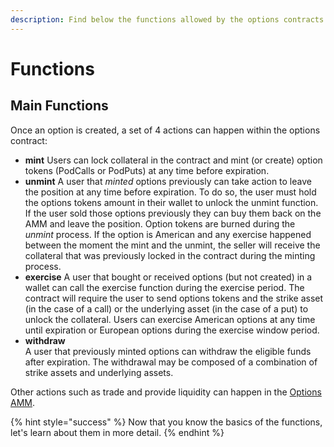 ```yaml
---
description: Find below the functions allowed by the options contracts.
---
```


# Functions

## Main Functions

Once an option is created, a set of 4 actions can happen within the options contract:

* **mint** Users can lock collateral in the contract and mint \(or create\) option tokens \(PodCalls or PodPuts\) at any time before expiration.
* **unmint** A user that _minted_ options previously can take action to leave the position at any time before expiration. To do so, the user must hold the options tokens amount in their wallet to unlock the unmint function. If the user sold those options previously they can buy them back on the AMM and leave the position. Option tokens are burned during the _unmint_ process. If the option is American and any exercise happened between the moment the mint and the unmint, the seller will receive the collateral that was previously locked in the contract during the minting process. 
* **exercise** A user that bought or received options \(but not created\) in a wallet can call the exercise function during the exercise period. The contract will require the user to send options tokens and the strike asset \(in the case of a call\) or the underlying asset \(in the case of a put\) to unlock the collateral. Users can exercise American options at any time until expiration or European options during the exercise window period.
* **withdraw**  
  A user that previously minted options can withdraw the eligible funds after expiration. The withdrawal may be composed of a combination of strike assets and underlying assets. 

 

Other actions such as trade and provide liquidity can happen in the [Options AMM](https://app.gitbook.com/@pods-finance-1/s/teste/~/drafts/-MUJTxilQ4CgSOs_VLiH/options-protocol-overview/podoptions/functions).

{% hint style="success" %}
Now that you know the basics of the functions, let's learn about them in more detail. 
{% endhint %}

